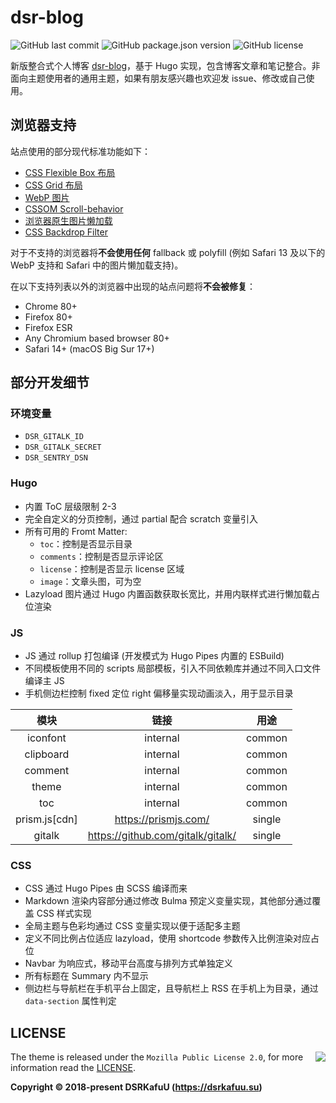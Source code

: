 # dsr-blog

![GitHub last commit](https://img.shields.io/github/last-commit/dsrkafuu/dsr-blog)
![GitHub package.json version](https://img.shields.io/github/package-json/v/dsrkafuu/dsr-blog)
![GitHub license](https://img.shields.io/github/license/dsrkafuu/dsr-blog)

新版整合式个人博客 [dsr-blog](https://blog.dsrkafuu.su)，基于 Hugo 实现，包含博客文章和笔记整合。非面向主题使用者的通用主题，如果有朋友感兴趣也欢迎发 issue、修改或自己使用。

## 浏览器支持

站点使用的部分现代标准功能如下：

- [CSS Flexible Box 布局](https://caniuse.com/flexbox)
- [CSS Grid 布局](https://caniuse.com/css-grid)
- [WebP 图片](https://caniuse.com/webp)
- [CSSOM Scroll-behavior](https://caniuse.com/css-scroll-behavior)
- [浏览器原生图片懒加载](https://caniuse.com/loading-lazy-attr)
- [CSS Backdrop Filter](https://caniuse.com/css-backdrop-filter)

对于不支持的浏览器将**不会使用任何** fallback 或 polyfill (例如 Safari 13 及以下的 WebP 支持和 Safari 中的图片懒加载支持)。

在以下支持列表以外的浏览器中出现的站点问题将**不会被修复**：

- Chrome 80+
- Firefox 80+
- Firefox ESR
- Any Chromium based browser 80+
- Safari 14+ (macOS Big Sur 17+)

## 部分开发细节

### 环境变量

- `DSR_GITALK_ID`
- `DSR_GITALK_SECRET`
- `DSR_SENTRY_DSN`

### Hugo

- 内置 ToC 层级限制 2-3
- 完全自定义的分页控制，通过 partial 配合 scratch 变量引入
- 所有可用的 Fromt Matter:
  - `toc`：控制是否显示目录
  - `comments`：控制是否显示评论区
  - `license`：控制是否显示 license 区域
  - `image`：文章头图，可为空
- Lazyload 图片通过 Hugo 内置函数获取长宽比，并用内联样式进行懒加载占位渲染

### JS

- JS 通过 rollup 打包编译 (开发模式为 Hugo Pipes 内置的 ESBuild)
- 不同模板使用不同的 scripts 局部模板，引入不同依赖库并通过不同入口文件编译主 JS
- 手机侧边栏控制 fixed 定位 right 偏移量实现动画淡入，用于显示目录

|      模块       |                链接                 |  用途  |
| :-------------: | :---------------------------------: | :----: |
|    iconfont     |              internal               | common |
|    clipboard    |              internal               | common |
|     comment     |              internal               | common |
|      theme      |              internal               | common |
|       toc       |              internal               | common |
| prism.js\[cdn\] |       <https://prismjs.com/>        | single |
|     gitalk      | <https://github.com/gitalk/gitalk/> | single |

### CSS

- CSS 通过 Hugo Pipes 由 SCSS 编译而来
- Markdown 渲染内容部分通过修改 Bulma 预定义变量实现，其他部分通过覆盖 CSS 样式实现
- 全局主题与色彩均通过 CSS 变量实现以便于适配多主题
- 定义不同比例占位适应 lazyload，使用 shortcode 参数传入比例渲染对应占位
- Navbar 为响应式，移动平台高度与排列方式单独定义
- 所有标题在 Summary 内不显示
- 侧边栏与导航栏在手机平台上固定，且导航栏上 RSS 在手机上为目录，通过 `data-section` 属性判定

## LICENSE

<a href="https://app.fossa.com/projects/git%2Bgithub.com%2Fdsrkafuu%2Fdsr-blog?ref=badge_large" alt="FOSSA Status"><img align="right" src="https://app.fossa.com/api/projects/git%2Bgithub.com%2Fdsrkafuu%2Fdsr-blog.svg?type=large"/></a>

The theme is released under the `Mozilla Public License 2.0`, for more information read the [LICENSE](https://github.com/dsrkafuu/dsr-blog/blob/master/LICENSE).

**Copyright © 2018-present DSRKafuU (<https://dsrkafuu.su>)**
